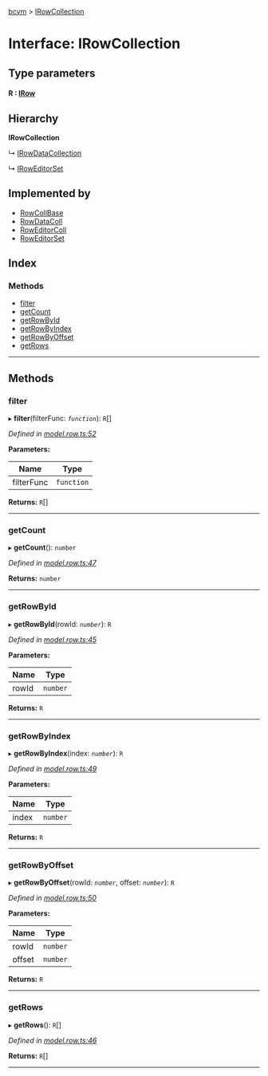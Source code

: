 [bcvm](../README.md) > [IRowCollection](../interfaces/irowcollection.md)

# Interface: IRowCollection

## Type parameters
#### R :  [IRow](irow.md)
## Hierarchy

**IRowCollection**

↳  [IRowDataCollection](irowdatacollection.md)

↳  [IRowEditorSet](iroweditorset.md)

## Implemented by

* [RowCollBase](../classes/rowcollbase.md)
* [RowDataColl](../classes/rowdatacoll.md)
* [RowEditorColl](../classes/roweditorcoll.md)
* [RowEditorSet](../classes/roweditorset.md)

## Index

### Methods

* [filter](irowcollection.md#filter)
* [getCount](irowcollection.md#getcount)
* [getRowById](irowcollection.md#getrowbyid)
* [getRowByIndex](irowcollection.md#getrowbyindex)
* [getRowByOffset](irowcollection.md#getrowbyoffset)
* [getRows](irowcollection.md#getrows)

---

## Methods

<a id="filter"></a>

###  filter

▸ **filter**(filterFunc: *`function`*): `R`[]

*Defined in [model.row.ts:52](https://github.com/boardwalktech/Boardwalk-Client-Virtual-Machine-JS/blob/bd51c2e/typescript/src/model.row.ts#L52)*

**Parameters:**

| Name | Type |
| ------ | ------ |
| filterFunc | `function` |

**Returns:** `R`[]

___
<a id="getcount"></a>

###  getCount

▸ **getCount**(): `number`

*Defined in [model.row.ts:47](https://github.com/boardwalktech/Boardwalk-Client-Virtual-Machine-JS/blob/bd51c2e/typescript/src/model.row.ts#L47)*

**Returns:** `number`

___
<a id="getrowbyid"></a>

###  getRowById

▸ **getRowById**(rowId: *`number`*): `R`

*Defined in [model.row.ts:45](https://github.com/boardwalktech/Boardwalk-Client-Virtual-Machine-JS/blob/bd51c2e/typescript/src/model.row.ts#L45)*

**Parameters:**

| Name | Type |
| ------ | ------ |
| rowId | `number` |

**Returns:** `R`

___
<a id="getrowbyindex"></a>

###  getRowByIndex

▸ **getRowByIndex**(index: *`number`*): `R`

*Defined in [model.row.ts:49](https://github.com/boardwalktech/Boardwalk-Client-Virtual-Machine-JS/blob/bd51c2e/typescript/src/model.row.ts#L49)*

**Parameters:**

| Name | Type |
| ------ | ------ |
| index | `number` |

**Returns:** `R`

___
<a id="getrowbyoffset"></a>

###  getRowByOffset

▸ **getRowByOffset**(rowId: *`number`*, offset: *`number`*): `R`

*Defined in [model.row.ts:50](https://github.com/boardwalktech/Boardwalk-Client-Virtual-Machine-JS/blob/bd51c2e/typescript/src/model.row.ts#L50)*

**Parameters:**

| Name | Type |
| ------ | ------ |
| rowId | `number` |
| offset | `number` |

**Returns:** `R`

___
<a id="getrows"></a>

###  getRows

▸ **getRows**(): `R`[]

*Defined in [model.row.ts:46](https://github.com/boardwalktech/Boardwalk-Client-Virtual-Machine-JS/blob/bd51c2e/typescript/src/model.row.ts#L46)*

**Returns:** `R`[]

___

